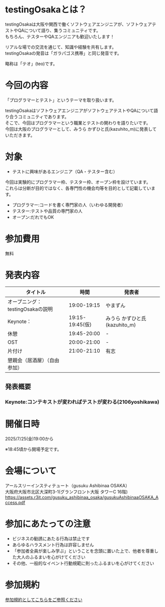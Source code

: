 # testingOsakaとは？

testingOsakaは大阪や関西で働くソフトウェアエンジニアが、ソフトウェアテストやQAについて語り、集うコミュニティです。  
もちろん、テスターやQAエンジニアも歓迎いたします！  

リアルな場での交流を通じて、知識や経験を共有します。  
testingOsakaの発音は「ガラパゴス携帯」と同じ発音です。  

略称は「テオ」(teo)です。  

# 今回の内容

「プログラマーとテスト」というテーマを取り扱います。  

testingOsakaはソフトウェアエンジニアがソフトウェアテストやQAについて語り合うコミュニティであります。  
そこで、今回はプログラマーという職業とテストの関わりを語りたいです。  
今回は大阪のプログラマーとして、みうら かずひと氏(kazuhito_m)に発表していただきます。  

# 対象

- テストに興味があるエンジニア（QA・テスター含む）

今回は実験的にプログラマー枠、テスター枠、オープン枠を設けています。  
これらは分断が目的ではなく、各専門性の機会均等を目的として記載しています。

- プログラマー:コードを書く専門家の人（いわゆる開発者）
- テスター:テストや品質の専門家の人
- オープン:だれでもOK

# 参加費用

無料

# 発表内容

|タイトル|時間|発表者|
|---|---|---|
|オープニング：testingOsakaの説明|19:00-19:15|やまずん|
|Keynote：|19:15-19:45(仮)|みうら かずひと氏(kazuhito_m)|
|休憩|19:45-20:00|-|
|OST|20:00-21:00|-|
|片付け|21:00-21:10|有志|
|懇親会（居酒屋）（自由参加）||

## 発表概要
### Keynote:コンテキストが変わればテストが変わる(2106yoshikawa)

# 開催日時
2025/7/25(金)19:00から

※18:45頃から開場予定です。

# 会場について
アールスリーインスティテュート（gusuku Ashibinaa OSAKA）  
大阪府大阪市北区大深町3-1(グランフロント大阪 タワーC 16階)   
https://assets.r3it.com/gusuku_ashibinaa_osaka/gusukuAshibinaaOSAKA_Access.pdf  

# 参加にあたっての注意

- ビジネスの勧誘にあたる行為は禁止です
- あらゆるハラスメント行為は許容しません
- 「参加者全員が楽しみ学ぶ」ということを念頭に置いた上で、他者を尊重した大人のふるまいを心がけてください
- その他、一般的なイベント行動規範に則ったふるまいを心がけてください

# 参加規約
[参加規約としてこちらをご参照ください](https://github.com/yusuke-yamashita/testing.osaka/blob/main/%E5%8F%82%E5%8A%A0%E8%A6%8F%E7%B4%84.md)
